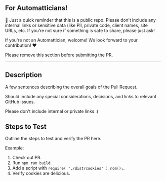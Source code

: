 ## For Automatticians!

:wave: Just a quick reminder that this is a public repo. Please don't include any internal links or sensitive data (like PII, private code, client names, site URLs, etc. If you're not sure if something is safe to share, please just ask!

If you're not an Automattician, welcome! We look forward to your contribution! :heart:

Please remove this section before submitting the PR.

---

## Description

A few sentences describing the overall goals of the Pull Request.

Should include any special considerations, decisions, and links to relevant GitHub issues.

Please don't include internal or private links :)

## Steps to Test

Outline the steps to test and verify the PR here.

Example:

1. Check out PR.
1. Run `npm run build`.
1. Add a script with `require( './dist/cookies' ).nom();`.
1. Verify cookies are delicious.

